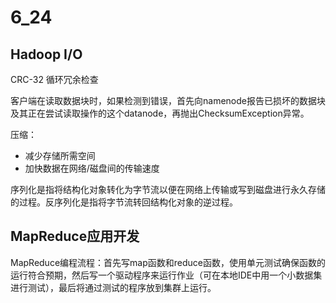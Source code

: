 # 6_24

## Hadoop I/O

CRC-32 循环冗余检查

客户端在读取数据块时，如果检测到错误，首先向namenode报告已损坏的数据块及其正在尝试读取操作的这个datanode，再抛出ChecksumException异常。

压缩：

- 减少存储所需空间
- 加快数据在网络/磁盘间的传输速度

序列化是指将结构化对象转化为字节流以便在网络上传输或写到磁盘进行永久存储的过程。反序列化是指将字节流转回结构化对象的逆过程。

## MapReduce应用开发

MapReduce编程流程：首先写map函数和reduce函数，使用单元测试确保函数的运行符合预期，然后写一个驱动程序来运行作业（可在本地IDE中用一个小数据集进行测试），最后将通过测试的程序放到集群上运行。